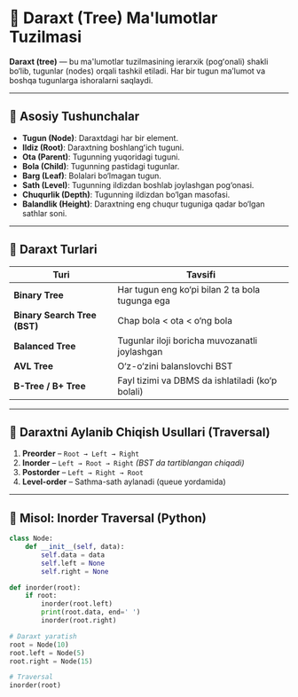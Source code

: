 # 🌳 Daraxt (Tree) Ma'lumotlar Tuzilmasi

**Daraxt (tree)** — bu ma'lumotlar tuzilmasining ierarxik (pogʻonali) shakli bo‘lib, tugunlar (nodes) orqali tashkil etiladi. Har bir tugun maʼlumot va boshqa tugunlarga ishoralarni saqlaydi.

---

## 🔹 Asosiy Tushunchalar

- **Tugun (Node)**: Daraxtdagi har bir element.
- **Ildiz (Root)**: Daraxtning boshlangʻich tuguni.
- **Ota (Parent)**: Tugunning yuqoridagi tuguni.
- **Bola (Child)**: Tugunning pastidagi tugunlar.
- **Barg (Leaf)**: Bolalari bo‘lmagan tugun.
- **Sath (Level)**: Tugunning ildizdan boshlab joylashgan pog‘onasi.
- **Chuqurlik (Depth)**: Tugunning ildizdan bo‘lgan masofasi.
- **Balandlik (Height)**: Daraxtning eng chuqur tuguniga qadar bo‘lgan sathlar soni.

---

## 🌲 Daraxt Turlari

| Turi | Tavsifi |
|------|---------|
| **Binary Tree** | Har tugun eng ko‘pi bilan 2 ta bola tugunga ega |
| **Binary Search Tree (BST)** | Chap bola < ota < o‘ng bola |
| **Balanced Tree** | Tugunlar iloji boricha muvozanatli joylashgan |
| **AVL Tree** | O‘z-o‘zini balanslovchi BST |
| **B-Tree / B+ Tree** | Fayl tizimi va DBMS da ishlatiladi (ko‘p bolali) |

---

## 🔁 Daraxtni Aylanib Chiqish Usullari (Traversal)

1. **Preorder** – `Root → Left → Right`
2. **Inorder** – `Left → Root → Right` *(BST da tartiblangan chiqadi)*
3. **Postorder** – `Left → Right → Root`
4. **Level-order** – Sathma-sath aylanadi (queue yordamida)

---

## 🧠 Misol: Inorder Traversal (Python)

```python
class Node:
    def __init__(self, data):
        self.data = data
        self.left = None
        self.right = None

def inorder(root):
    if root:
        inorder(root.left)
        print(root.data, end=' ')
        inorder(root.right)

# Daraxt yaratish
root = Node(10)
root.left = Node(5)
root.right = Node(15)

# Traversal
inorder(root)
